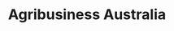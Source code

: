 ---
layout: child_layout/case_studies_item
title: Agribusiness Australia
permalink: /case-studies/agribusiness-australia/
content_type: case_study
featured_on_homepage: true
feature_order: 5
feature_image: /assets/img/content/case-studies/agri@2x.jpg

vision: <p>Agribusiness Association of Australia wanted to rebrand to coincide with a new constitution and direction of advocacy. The association started 25 years ago and is the peak body that represents agribusiness in Australia.</p>

strategy_execution: <p>Working with their board and CEO a thorough understanding of the change in the organisations direction and their strategy to be positioned as the leading voice for agribusiness in Australia was gained. This was interpreted into a new brand core as well as the development of a Brand Story to educate the market about the association. The organisation was renamed Agribusiness Australia.</p><p>A new identity was developed that would visually sit the organisation comfortably within their major member organisations. A new tagline of “Advancing Agribusiness in Australia” was also adopted. A reskin of their current website and development of a new corporate brochure was also undertaken as well as enabling the identity to be used for presentation and video content.</p>

testimonial_id: 5

media:
  - src: /assets/img/content/case-studies/agri-1@2x.jpg
  - src: /assets/img/content/case-studies/agri-2@2x.jpg
  - src: /assets/img/content/case-studies/agri-3@2x.jpg
---
